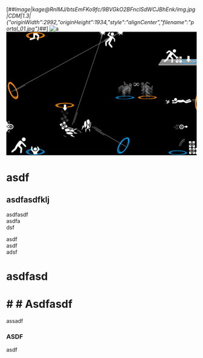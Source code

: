 [##_Image|kage@RnIMJ/btsEmFKo9fc/9BVGkO2BFnclSdWCJBhEnk/img.jpg|CDM|1.3|{"originWidth":2992,"originHeight":1934,"style":"alignCenter","filename":"portal_01.jpg"}_##]
![a](https://img1.daumcdn.net/thumb/R1280x0/?scode=mtistory2&fname=https%3A%2F%2Fblog.kakaocdn.net%2Fdn%2FRnIMJ%2FbtsEmFKo9fc%2F9BVGkO2BFnclSdWCJBhEnk%2Fimg.jpg)
![b](https://raw.githubusercontent.com/nno0obb/catography/main/static/portal_01.jpg)

# asdf

## asdfasdfklj

asdfasdf  
asdfa  
dsf

asdf  
asdf  
adsf

# asdfasd

# \# # Asdfasdf

assadf

### ASDF

asdf
